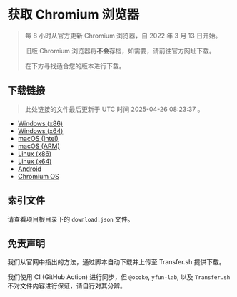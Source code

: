 # 获取 Chromium 浏览器

> 每 8 小时从官方更新 Chromium 浏览器，自 2022 年 3 月 13 日开始。
> 
> 旧版 Chromium 浏览器将**不会**存档，如需要，请前往官方网址下载。
>
> 在下方寻找适合您的版本进行下载。

## 下载链接

> 此处链接的文件最后更新于 UTC 时间 2025-04-26 08:23:37
。

- [Windows (x86)]()
- [Windows (x64)]()
- [macOS (Intel)]()
- [macOS (ARM)]()
- [Linux (x86)]()
- [Linux (x64)]()
- [Android]()
- [Chromium OS]()

## 索引文件

请查看项目根目录下的 `download.json` 文件。

## 免责声明

我们从官网中指出的方法，通过脚本自动下载并上传至 Transfer.sh 提供下载。

我们使用 CI (GitHub Action) 进行同步，但 `@ocoke`, `yfun-lab`, 以及 `Transfer.sh` 不对文件内容进行保证，请自行对其分辨。
